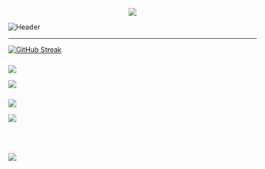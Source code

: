 <p align="center"><img src="https://readme-typing-svg.herokuapp.com?center=true&vCenter=true&lines=Hi%2C+I'm+Bruno%F0%9F%91%8B;+I'm+a+%F0%9F%9A%80+Brazil+developer+%F0%9F%9A%80"></p>

![Header](https://raw.githubusercontent.com/buqueiroz/apresentacao/main/imagens/stay.png) <br>
<hr>


[![GitHub Streak](https://streak-stats.demolab.com/?user=bcdii&theme=github-dark-dimmed)](https://git.io/streak-stats)


###

###



###
<img src="https://readme-typing-svg.herokuapp.com?duration=9000&color=33F779&lines=Skills:"  >
<div align="left">

  <p align="left">
  <a href="https://skillicons.dev">
    <img src="https://skillicons.dev/icons?i=git,js,ts,docker,c,cpp,arch,aws,bash,bun,css,d3,debian,deno,devto,bots,discordjs,express,figma,html,linux,md,mongodb,mysql,nextjs,nodejs,notion,npm,obsidian,postgres,postman,powershell,py,pytorch,react,sqlite,tailwind,tensorflow,ubuntu,vite,vscode,  " />
  </a>
</p>

###
  
  <p><img src="https://readme-typing-svg.herokuapp.com?duration=9000&color=F733A4&lines=Contact:"></p>

<div align="left">

<p align="left">
  <a href="https://skillicons.dev">
    <img src="https://skillicons.dev/icons?i=instagram,github,discord,apple,gmail,linkedin " />
  </a>
</p>
</div>

###

<br clear="both">
  

###

<p align="left"><img src="https://c.tenor.com/AlUkiGkR2j8AAAAM/new-game-ahagon-umiko-programming.gif" ></p>


<!--
**buqueiroz/buqueiroz** is a ✨ _special_ ✨ repository because its `README.md` (this file) appears on your GitHub profile.

Here are some ideas to get you started:

- 🔭 I’m currently working on ...
- 🌱 I’m currently learning ...
- 👯 I’m looking to collaborate on ...
- 🤔 I’m looking for help with ...
- 💬 Ask me about ...
- 📫 How to reach me: ...
- 😄 Pronouns: ...
- ⚡ Fun fact: ...
-->





